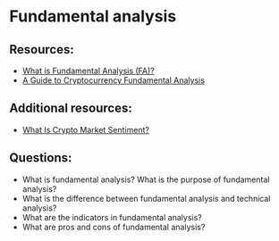 # Fundamental analysis
  
## Resources:

- [What is Fundamental Analysis (FA)?](https://academy.binance.com/en/articles/what-is-fundamental-analysis-fa)
- [A Guide to Cryptocurrency Fundamental Analysis](https://academy.binance.com/en/articles/a-guide-to-cryptocurrency-fundamental-analysis)

## Additional resources:
- [What Is Crypto Market Sentiment?](https://academy.binance.com/en/articles/what-is-crypto-market-sentiment)

## Questions:
* What is fundamental analysis? What is the purpose of fundamental analysis?
* What is the difference between fundamental analysis and technical analysis?
* What are the indicators in fundamental analysis?
* What are pros and cons of fundamental analysis?
